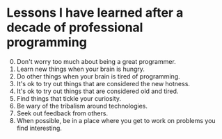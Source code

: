 Lessons I have learned after a decade of professional programming
=================================================================

0. Don't worry too much about being a great programmer.
1. Learn new things when your brain is hungry.
2. Do other things when your brain is tired of programming.
3. It's ok to try out things that are considered the new hotness.
4. It's ok to try out things that are considered old and tired.
5. Find things that tickle your curiosity.
6. Be wary of the tribalism around technologies.
7. Seek out feedback from others.
8. When possible, be in a place where you get to work on problems you find interesting.
